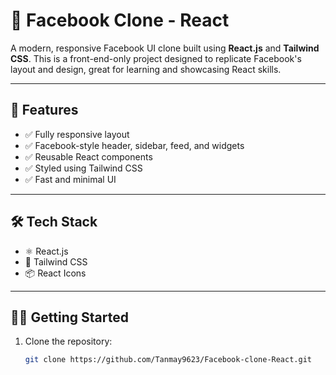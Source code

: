# 📘 Facebook Clone - React

A modern, responsive Facebook UI clone built using **React.js** and **Tailwind CSS**. This is a front-end-only project designed to replicate Facebook's layout and design, great for learning and showcasing React skills.

---

## 🚀 Features

- ✅ Fully responsive layout
- ✅ Facebook-style header, sidebar, feed, and widgets
- ✅ Reusable React components
- ✅ Styled using Tailwind CSS
- ✅ Fast and minimal UI

---

## 🛠️ Tech Stack

- ⚛️ React.js
- 🎨 Tailwind CSS
- 📦 React Icons

---

## 🧑‍💻 Getting Started

1. Clone the repository:
   ```bash
   git clone https://github.com/Tanmay9623/Facebook-clone-React.git
